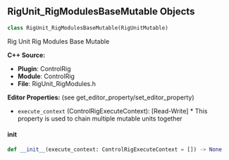 ## RigUnit_RigModulesBaseMutable Objects

```python
class RigUnit_RigModulesBaseMutable(RigUnitMutable)
```

Rig Unit Rig Modules Base Mutable

**C++ Source:**

- **Plugin**: ControlRig
- **Module**: ControlRig
- **File**: RigUnit_RigModules.h

**Editor Properties:** (see get_editor_property/set_editor_property)

- ``execute_context`` (ControlRigExecuteContext):  [Read-Write] * This property is used to chain multiple mutable units together

<a id="unreal.RigUnit_RigModulesBaseMutable.__init__"></a>

#### __init__

```python
def __init__(execute_context: ControlRigExecuteContext = []) -> None
```

<a id="unreal.RigUnit_ResolveConnector"></a>